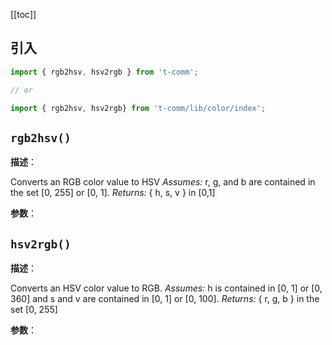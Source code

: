 [[toc]]

## 引入

```ts
import { rgb2hsv, hsv2rgb } from 't-comm';

// or

import { rgb2hsv, hsv2rgb} from 't-comm/lib/color/index';
```


## `rgb2hsv()` 


**描述**：<p>Converts an RGB color value to HSV
<em>Assumes:</em> r, g, and b are contained in the set [0, 255] or [0, 1].
<em>Returns:</em> { h, s, v } in [0,1]</p>

**参数**：



<a name="hsv2rgb"></a>

## `hsv2rgb()` 


**描述**：<p>Converts an HSV color value to RGB.
<em>Assumes:</em> h is contained in [0, 1] or [0, 360] and s and v are contained in [0, 1] or [0, 100].
<em>Returns:</em> { r, g, b } in the set [0, 255]</p>

**参数**：



